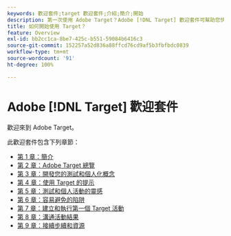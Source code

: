 ```yaml
---
keywords: 歡迎套件;target 歡迎套件;介紹;簡介;開始
description: 第一次使用 Adobe Target？Adobe [!DNL Target] 歡迎套件可幫助您快速開始。
title: 如何開始使用 Target？
feature: Overview
exl-id: bb2cc1ca-8be7-425c-b551-59084b6416c3
source-git-commit: 152257a52d836a88ffcd76cd9af5b3fbfbdc0839
workflow-type: tm+mt
source-wordcount: '91'
ht-degree: 100%

---
```


# Adobe [!DNL Target] 歡迎套件

歡迎來到 Adobe Target。

此歡迎套件包含下列章節：

* [第 1 章：簡介](/help/main/c-intro/target-welcome-kit-1.md)
* [第 2 章：Adobe Target 總覽](/help/main/c-intro/target-welcome-kit-2.md)
* [第 3 章：開發您的測試和個人化概念](/help/main/c-intro/target-welcome-kit-3.md)
* [第 4 章：使用 Target 的提示](/help/main/c-intro/target-welcome-kit-4.md)
* [第 5 章：測試和個人活動的靈感](/help/main/c-intro/target-welcome-kit-5.md)
* [第 6 章：容易避免的陷阱](/help/main/c-intro/target-welcome-kit-6.md)
* [第 7 章：建立和執行第一個 Target 活動](/help/main/c-intro/target-welcome-kit-7.md)
* [第 8 章：溝通活動結果](/help/main/c-intro/target-welcome-kit-8.md)
* [第 9 章：接續步續和資源](/help/main/c-intro/target-welcome-kit-9.md)
